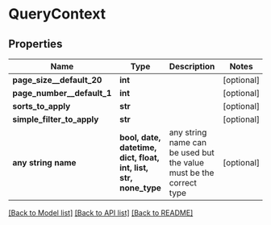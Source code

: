 # QueryContext


## Properties
Name | Type | Description | Notes
------------ | ------------- | ------------- | -------------
**page_size__default_20** | **int** |  | [optional] 
**page_number__default_1** | **int** |  | [optional] 
**sorts_to_apply** | **str** |  | [optional] 
**simple_filter_to_apply** | **str** |  | [optional] 
**any string name** | **bool, date, datetime, dict, float, int, list, str, none_type** | any string name can be used but the value must be the correct type | [optional]

[[Back to Model list]](../README.md#documentation-for-models) [[Back to API list]](../README.md#documentation-for-api-endpoints) [[Back to README]](../README.md)


